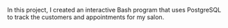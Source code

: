 In this project, I created an interactive Bash program that uses PostgreSQL to track the customers and appointments for my salon.
